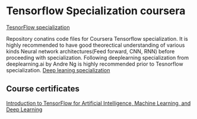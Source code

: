 # Tensorflow Specialization coursera

[TesnorFlow specialization](https://www.coursera.org/specializations/tensorflow-in-practice#courses)

Repository conatins code files for Coursera Tensorflow specialization. 
It is highly recommended to have good theorectical understanding of various kinds Neural network architectures(Feed forward, CNN, RNN) before proceeding with specialization. 
Following deeplearning specialization from deeplearning.ai by Andre Ng is highly recommended prior to Tesnorflow specialization.
[Deep leaning specialization](https://www.coursera.org/specializations/deep-learning?#courses)

## Course certificates

[Introduction to TensorFlow for Artificial Intelligence, Machine Learning, and Deep Learning](https://www.coursera.org/account/accomplishments/certificate/4GZPCSHQH7AH)
